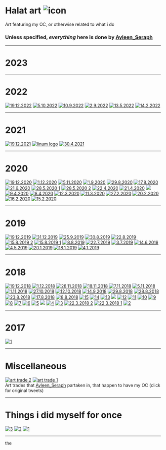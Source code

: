 # Halat art ![icon](https://cdn.discordapp.com/attachments/406052265963683840/944886384047583232/holat_ayleen-seraph_2x.png)

Art featuring my OC, or otherwise related to what i do

### Unless specified, *everything* here is done by [Ayleen_Seraph](https://twitter.com/Ayleen_Seraph/)

---

# 2023

---

# 2022

[![19.12.2022](https://cdn.discordapp.com/attachments/1125344824401342529/1125396809926332516/image.png)](https://twitter.com/Ayleen_Seraph/status/1604856173630570501?s=20)
[![5.10.2022](https://cdn.discordapp.com/attachments/1125344824401342529/1125397766730952784/image.png)](https://twitter.com/Ayleen_Seraph/status/1577683561632628736?s=20)
[![10.9.2022](https://cdn.discordapp.com/attachments/1125344824401342529/1125398638311522424/image.png)](https://twitter.com/Ayleen_Seraph/status/1568446191842516993?s=20)
[![2.9.2022](https://cdn.discordapp.com/attachments/1125344824401342529/1125428434491953172/image.png)](https://cdn.discordapp.com/attachments/1125344824401342529/1125428434064125962/wake_up_halat_.png)
[![13.5.2022](https://media.discordapp.net/attachments/1125344824401342529/1125401696307253368/image.png)](https://twitter.com/Ayleen_Seraph/status/1524797124482940929?s=20)
[![14.2.2022](https://cdn.discordapp.com/attachments/1125344824401342529/1125872970313769083/image.png)](https://cdn.discordapp.com/attachments/1125344824401342529/1125872970057908376/halat_bunny_1402.png)

---

# 2021

[![19.12.2021](https://media.discordapp.net/attachments/1125344824401342529/1125404571737538600/image.png)](https://twitter.com/Ayleen_Seraph/status/1472629474021806089?s=20)
[![linum logo](https://media.discordapp.net/attachments/1125344824401342529/1125423814239584256/linum128.png)](https://media.discordapp.net/attachments/1125344824401342529/1125423814239584256/linum128.png)
[![30.4.2021](https://media.discordapp.net/attachments/1125344824401342529/1125419052530139217/image.png)](https://twitter.com/Ayleen_Seraph/status/1387897757403385856)

---

# 2020

[![19.12.2020](https://media.discordapp.net/attachments/1125344824401342529/1125422066871582720/image.png)](https://twitter.com/Ayleen_Seraph/status/1340311049141161987?s=20)
[![1.12.2020](https://media.discordapp.net/attachments/1125344824401342529/1125425352412495872/image.png)](https://twitter.com/Ayleen_Seraph/status/1333465598135775235)
[![5.11.2020](https://cdn.discordapp.com/attachments/1125344824401342529/1125425729811783720/image.png)](https://twitter.com/Ayleen_Seraph/status/1324122622641266695)
[![1.9.2020](https://cdn.discordapp.com/attachments/1125344824401342529/1126478122389356615/image.png)](https://cdn.discordapp.com/attachments/1125344824401342529/1126478121969913896/halat_marionette_0109-.png)
[![29.8.2020](https://cdn.discordapp.com/attachments/1125344824401342529/1125429407989907528/image.png)](https://cdn.discordapp.com/attachments/1125344824401342529/1125429407524335726/halatt_2808.png)
[![17.8.2020](https://cdn.discordapp.com/attachments/1125344824401342529/1125430129808646196/image.png)](https://cdn.discordapp.com/attachments/1125344824401342529/1125430129380835478/Screenshot_2020-08-17-07-40-10-118_com.png)
[![21.6.2020](https://cdn.discordapp.com/attachments/1125344824401342529/1125430620806467604/image.png)](https://cdn.discordapp.com/attachments/1125344824401342529/1125430620244414586/unknown.png)
[![28.5.2020 1](https://media.discordapp.net/attachments/1125344824401342529/1125426631243206746/image.png)](https://twitter.com/Ayleen_Seraph/status/1265966035548733440)
[![28.5.2020 2](https://media.discordapp.net/attachments/1125344824401342529/1125426631465521313/image.png)](https://twitter.com/Ayleen_Seraph/status/1265966035548733440)
[![22.4.2020](https://cdn.discordapp.com/attachments/1125344824401342529/1125431207329538048/image.png)](https://cdn.discordapp.com/attachments/1125344824401342529/1125431206889148527/halat_ayleen_2204.png)
[![21.4.2020](https://cdn.discordapp.com/attachments/1125344824401342529/1125431794985078804/image.png)](https://cdn.discordapp.com/attachments/1125344824401342529/1125431794574045314/unknown1.png)
[![](https://cdn.discordapp.com/attachments/1125344824401342529/1126144038551167038/image.png)](https://cdn.discordapp.com/attachments/1125344824401342529/1126144038358220912/unknown-3.png)
[![9.4.2020](https://cdn.discordapp.com/attachments/1125344824401342529/1126144589267480659/image.png)](https://cdn.discordapp.com/attachments/1125344824401342529/1126144589024215070/2.png)
[![8.4.2020](https://cdn.discordapp.com/attachments/1125344824401342529/1125432584726397099/image.png)](https://cdn.discordapp.com/attachments/1125344824401342529/1125432584265019392/halat_uwu_0704_5.png)
[![12.3.2020](https://media.discordapp.net/attachments/1125344824401342529/1125427182265712670/image.png)](https://twitter.com/Ayleen_Seraph/status/1237794615777996800)
[![11.3.2020](https://cdn.discordapp.com/attachments/1125344824401342529/1125433894834012160/image.png)](https://cdn.discordapp.com/attachments/1125344824401342529/1125433894406205571/h1-.gif)
[![27.2.2020](https://cdn.discordapp.com/attachments/1125344824401342529/1125435569305038978/image.png)](https://cdn.discordapp.com/attachments/1125344824401342529/1125435568914976848/ayleen_halat_sketch_2702_2020.png)
[![20.2.2020](https://cdn.discordapp.com/attachments/1125344824401342529/1125892986899812512/image.png)](https://cdn.discordapp.com/attachments/1125344824401342529/1125892986715246762/halatdab.png)
[![16.2.2020](https://cdn.discordapp.com/attachments/1125344824401342529/1125435926613594122/image.png)](https://cdn.discordapp.com/attachments/1125344824401342529/1125435926206742598/unknown2.png)
[![15.2.2020](https://cdn.discordapp.com/attachments/1125344824401342529/1125436475438276708/image.png)](https://cdn.discordapp.com/attachments/1125344824401342529/1125436475153055905/unknown_7_2020.png)

---

# 2019

[![19.12.2019](https://media.discordapp.net/attachments/1125344824401342529/1125422966696575056/image.png)](https://twitter.com/Ayleen_Seraph/status/1208020827469430784)
[![31.12.2019](https://media.discordapp.net/attachments/1125344824401342529/1125426125355614268/image.png)](https://twitter.com/Ayleen_Seraph/status/1211849334339383297)
[![25.9.2019](https://cdn.discordapp.com/attachments/1125344824401342529/1125437710308475052/image.png)](https://cdn.discordapp.com/attachments/1125344824401342529/1125437709947773058/halat_and_cat-.png)
[![30.8.2019](https://cdn.discordapp.com/attachments/1125344824401342529/1125438232113446952/image.png)](https://cdn.discordapp.com/attachments/1125344824401342529/1125438231706615838/halat_animu_eyes.png)
[![22.8.2019](https://cdn.discordapp.com/attachments/1125344824401342529/1126487426530037760/image.png)](https://cdn.discordapp.com/attachments/1125344824401342529/1126487426274164786/image.png)
[![15.8.2019 2](https://cdn.discordapp.com/attachments/1125344824401342529/1126481749296300072/image.png)](https://cdn.discordapp.com/attachments/1125344824401342529/1126481748948160543/image.png)
[![15.8.2019 1](https://cdn.discordapp.com/attachments/1125344824401342529/1126481869815431188/image.png)](https://cdn.discordapp.com/attachments/1125344824401342529/1126481869391790090/halat_ref.png)
[![8.8.2019](https://cdn.discordapp.com/attachments/1125344824401342529/1126478419815829524/image.png)](https://cdn.discordapp.com/attachments/1125344824401342529/1126478419492872383/halat_and_clover_080819.png)
[![22.7.2019](https://cdn.discordapp.com/attachments/1125344824401342529/1126477365422333982/image.png)](https://cdn.discordapp.com/attachments/1125344824401342529/1126477364805779487/IMG_20190721_235701.png)
[![3.7.2019](https://cdn.discordapp.com/attachments/1125344824401342529/1126477009825050787/image.png)](https://cdn.discordapp.com/attachments/1125344824401342529/1126477009539846194/unknown.png)
[![14.6.2019](https://cdn.discordapp.com/attachments/1125344824401342529/1125438651292197047/image.png)](https://cdn.discordapp.com/attachments/1125344824401342529/1125438650939883590/halat_1106.png)
[![4.5.2019](https://media.discordapp.net/attachments/1125344824401342529/1125427182626427020/image.png)](https://twitter.com/Ayleen_Seraph/status/1237794615777996800)
[![20.1.2019](https://cdn.discordapp.com/attachments/1125344824401342529/1125440279755898920/image.png)](https://cdn.discordapp.com/attachments/1125344824401342529/1125440279185477712/green_greens_2001_--2.png)
[![18.1.2019](https://cdn.discordapp.com/attachments/1125344824401342529/1125440552872194079/image.png)](https://cdn.discordapp.com/attachments/1125344824401342529/1125440552284983376/eye_1801.png)
[![4.1.2019](https://cdn.discordapp.com/attachments/1125344824401342529/1125440936411926558/image.png)](https://cdn.discordapp.com/attachments/1125344824401342529/1125440933832433806/unknown.png)

---

# 2018

[![19.12.2018](https://cdn.discordapp.com/attachments/1125344824401342529/1125892656153767996/image.png)](https://cdn.discordapp.com/attachments/1125344824401342529/1125892655423967314/halatolor_and_marxayleen19122018.png)
[![1.12.2018](https://cdn.discordapp.com/attachments/1125344824401342529/1125892211100360835/image.png)](https://cdn.discordapp.com/attachments/1125344824401342529/1125892210722881646/t-shirts.png)
[![28.11.2018](https://cdn.discordapp.com/attachments/1125344824401342529/1125873313357500416/image.png)](https://cdn.discordapp.com/attachments/1125344824401342529/1125873313055518820/unknown.png)
[![18.11.2018](https://cdn.discordapp.com/attachments/1125344824401342529/1125891568038064308/image.png)](https://cdn.discordapp.com/attachments/1125344824401342529/1125891567803191416/halat_chao_sprite.png)
[![7.11.2018](https://cdn.discordapp.com/attachments/1125344824401342529/1125891665958293544/image.png)](https://cdn.discordapp.com/attachments/1125344824401342529/1125891665698242624/halatolor_sprite.png)
[![5.11.2018](https://cdn.discordapp.com/attachments/1125344824401342529/1125890411748139068/image.png)](https://cdn.discordapp.com/attachments/1125344824401342529/1125890411244818512/hugs_0411_2018.png)
[![1.11.2018](https://cdn.discordapp.com/attachments/1125344824401342529/1125890133439299595/image.png)](https://cdn.discordapp.com/attachments/1125344824401342529/1125890132969529446/haralsei---.png)
[![27.10.2018](https://cdn.discordapp.com/attachments/1125344824401342529/1125889889540513854/image.png)](https://cdn.discordapp.com/attachments/1125344824401342529/1125889889334984775/unknown-21_2018.png)
[![12.10.2018](https://cdn.discordapp.com/attachments/1125344824401342529/1125889593649147994/image.png)](https://cdn.discordapp.com/attachments/1125344824401342529/1125889593225531442/kirbyleen_and_bandana_halattle_dee2018.png)
[![14.9.2018](https://cdn.discordapp.com/attachments/1125344824401342529/1125889018459070544/image.png)](https://cdn.discordapp.com/attachments/1125344824401342529/1125889018060615750/green_greens_1409_2018.png)
[![29.8.2018](https://cdn.discordapp.com/attachments/1125344824401342529/1125888747494445167/image.png)](https://cdn.discordapp.com/attachments/1125344824401342529/1125888747066638336/kirby_oc_2908_2018.png)
[![28.8.2018](https://cdn.discordapp.com/attachments/1125344824401342529/1125888558926921778/image.png)](https://cdn.discordapp.com/attachments/1125344824401342529/1125888558549450783/kirby_oc_maybe_2018.png)
[![23.8.2018](https://cdn.discordapp.com/attachments/1125344824401342529/1125888010140012575/image.png)](https://cdn.discordapp.com/attachments/1125344824401342529/1125888009577971802/halat_2308_2018.png)
[![17.8.2018](https://cdn.discordapp.com/attachments/1125344824401342529/1125887727561347183/image.png)](https://cdn.discordapp.com/attachments/1125344824401342529/1125887726948995142/holatolor2018.png)
[![8.8.2018](https://cdn.discordapp.com/attachments/1125344824401342529/1125886593442521198/image.png)](https://cdn.discordapp.com/attachments/1125344824401342529/1125886592763035688/holat_maido_2018.png)
[![15](https://cdn.discordapp.com/attachments/1125344824401342529/1125886150507245619/image.png)](https://cdn.discordapp.com/attachments/1125344824401342529/1125886150062645278/green3107_2018.png)
[![14](https://cdn.discordapp.com/attachments/1125344824401342529/1125885886266097735/image.png)](https://cdn.discordapp.com/attachments/1125344824401342529/1125885885947322378/halatik_2018.png)
[![13](https://cdn.discordapp.com/attachments/1125344824401342529/1125885690916384829/image.png)](https://cdn.discordapp.com/attachments/1125344824401342529/1125885690408869969/sleep_kirby_holat_2018.png)
[![](https://cdn.discordapp.com/attachments/1125344824401342529/1126143602746208367/image.png)](https://cdn.discordapp.com/attachments/1125344824401342529/1126143602486149281/unknown.png)
[![12](https://cdn.discordapp.com/attachments/1125344824401342529/1125885357288870009/image.png)](https://cdn.discordapp.com/attachments/1125344824401342529/1125885356949123162/holat_eevee-2018.png)
[![11](https://cdn.discordapp.com/attachments/1125344824401342529/1125885112257622176/image.png)](https://cdn.discordapp.com/attachments/1125344824401342529/1125885111825604688/halat_kirby_mirror.png)
[![10](https://cdn.discordapp.com/attachments/1125344824401342529/1125884823404281926/image.png)](https://cdn.discordapp.com/attachments/1125344824401342529/1125884823022608384/halat_and_kirby_0806_2018.png)
[![9](https://cdn.discordapp.com/attachments/1125344824401342529/1125884541215719484/image.png)](https://cdn.discordapp.com/attachments/1125344824401342529/1125884540695629875/holat_madotsuki_r63-.png)
[![8](https://cdn.discordapp.com/attachments/1125344824401342529/1125884201942654986/image.png)](https://cdn.discordapp.com/attachments/1125344824401342529/1125884201670017124/h_copy.png)
[![7](https://cdn.discordapp.com/attachments/1125344824401342529/1125883970924585051/image.png)](https://cdn.discordapp.com/attachments/1125344824401342529/1125883970635173889/cute_halat4.png)
[![6](https://cdn.discordapp.com/attachments/1125344824401342529/1125878156935573684/image.png)](https://cdn.discordapp.com/attachments/1125344824401342529/1125878156692299816/sakura_halat.png)
[![5](https://cdn.discordapp.com/attachments/1125344824401342529/1125877889502552126/image.png)](https://cdn.discordapp.com/attachments/1125344824401342529/1125877889196376165/tumblrboi_copy.png)
[![](https://cdn.discordapp.com/attachments/1125344824401342529/1126477455180451850/image.png)](https://cdn.discordapp.com/attachments/1125344824401342529/1126477454962327583/tumblr_holat.png)
[![4](https://cdn.discordapp.com/attachments/1125344824401342529/1125877524128337952/image.png)](https://cdn.discordapp.com/attachments/1125344824401342529/1125877523859910756/unknown2018.png)
[![3](https://cdn.discordapp.com/attachments/1125344824401342529/1125877177292955678/image.png)](https://cdn.discordapp.com/attachments/1125344824401342529/1125877177032900718/unknown-25.png)
[![22.3.2018 2](https://cdn.discordapp.com/attachments/1125344824401342529/1125896101850001569/image.png)](https://cdn.discordapp.com/attachments/1125344824401342529/1125896101501866004/fastholat.gif)
[![22.3.2018 1](https://cdn.discordapp.com/attachments/1125344824401342529/1125896052445290607/image.png)](https://cdn.discordapp.com/attachments/1125344824401342529/1125896052046835723/holatstol.gif)
[![2](https://cdn.discordapp.com/attachments/1125344824401342529/1125876986674413678/image.png)](https://cdn.discordapp.com/attachments/1125344824401342529/1125876986401804318/mini_halat.png)

---

# 2017

[![1](https://cdn.discordapp.com/attachments/1125344824401342529/1125876791488294912/image.png)](https://cdn.discordapp.com/attachments/1125344824401342529/1125876791085645844/halat.png)

---

# Miscellaneous

[![art trade 2](https://cdn.discordapp.com/attachments/1125344824401342529/1126471541018873917/image.png)](https://twitter.com/drakenstel/status/1460875063918358530)
[![art trade 1](https://cdn.discordapp.com/attachments/1125344824401342529/1126471540737843331/image.png)](https://twitter.com/oh_gh0st/status/1434017523310149636)
<br> Art trades that [Ayleen_Seraph](https://twitter.com/Ayleen_Seraph/) partaken in, that happen to have my OC (click for original tweets)

---

# Things i did myself for once

[![3](https://cdn.discordapp.com/attachments/1125344824401342529/1126476021982568478/image.png)](https://cdn.discordapp.com/attachments/1125344824401342529/1126476021781254234/image.png)
[![2](https://cdn.discordapp.com/attachments/1125344824401342529/1126474544891297812/image.png)](https://cdn.discordapp.com/attachments/1125344824401342529/1126474544698376222/image.png)
[![1](https://cdn.discordapp.com/attachments/1125344824401342529/1126475136388837436/image.png)](https://cdn.discordapp.com/attachments/1125344824401342529/1126475136107806883/image.png)

---

the
